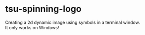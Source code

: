 # tsu-spinning-logo
Creating a 2d dynamic image using symbols in a terminal window.\
It only works on Windows!
